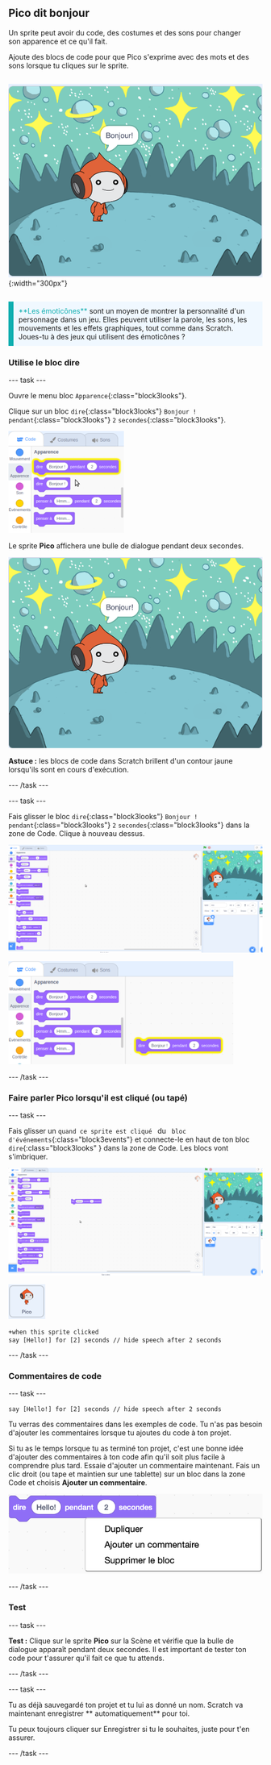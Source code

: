 ## Pico dit bonjour

<div style="display: flex; flex-wrap: wrap">
<div style="flex-basis: 200px; flex-grow: 1; margin-right: 15px;">
Un sprite peut avoir du code, des costumes et des sons pour changer son apparence et ce qu'il fait. 
  
Ajoute des blocs de code pour que Pico s'exprime avec des mots et des sons lorsque tu cliques sur le sprite.
</div>
<div>

![Le sprite Pico disant : "Bonjour !"](images/pico-step2.png){:width="300px"}

</div>
</div>

<p style="border-left: solid; border-width:10px; border-color: #0faeb0; background-color: aliceblue; padding: 10px;">
<span style="color: #0faeb0">**Les émoticônes**</span> sont un moyen de montrer la personnalité d'un personnage dans un jeu. Elles peuvent utiliser la parole, les sons, les mouvements et les effets graphiques, tout comme dans Scratch. Joues-tu à des jeux qui utilisent des émoticônes ?
</p>

### Utilise le bloc dire

--- task ---

Ouvre le menu bloc `Apparence`{:class="block3looks"}.

Clique sur un bloc `dire`{:class="block3looks"} `Bonjour !` `pendant`{:class="block3looks"} `2` `secondes`{:class="block3looks"}.

![Le "dire bonjour !" le bloc pendant 2 secondes en surbrillance avec un contour jaune.](images/pico-say-hello-blocks-menu.png)

Le sprite **Pico** affichera une bulle de dialogue pendant deux secondes.

![Le sprite Pico avec "Bonjour!" dans une bulle de dialogue.](images/pico-say-hello-stage.png)

**Astuce :** les blocs de code dans Scratch brillent d'un contour jaune lorsqu'ils sont en cours d'exécution.

--- /task ---

--- task ---

Fais glisser le bloc `dire`{:class="block3looks"} `Bonjour !` `pendant`{:class="block3looks"} `2` `secondes`{:class="block3looks"} dans la zone de Code. Clique à nouveau dessus.

![Glisser le bloc « dire » vers la zone de code et cliquer dessus pour l'exécuter.](images/pico-drag-say.gif)

![Le bloc « dire » a été déplacé vers la zone de Code. Le bloc de code en surbrillance avec un contour jaune.](images/pico-drag-say.png)

--- /task ---

### Faire parler Pico lorsqu'il est cliqué (ou tapé)

--- task ---

Fais glisser un `quand ce sprite est cliqué ` du ` bloc d'événements`{:class="block3events"} et connecte-le en haut de ton bloc `dire`{:class="block3looks" } dans la zone de Code. Les blocs vont s'imbriquer.

![Une animation des blocs qui s'imbriquent. Lorsqu'on clique sur Pico, ils disent "Bonjour !" pendant deux secondes.](images/pico-snap-together.gif)

![Le sprite Pico.](images/pico-sprite.png)

```blocks3
+when this sprite clicked
say [Hello!] for [2] seconds // hide speech after 2 seconds
```

--- /task ---

### Commentaires de code

--- task ---

```blocks3
say [Hello!] for [2] seconds // hide speech after 2 seconds
```
Tu verras des commentaires dans les exemples de code. Tu n'as pas besoin d'ajouter les commentaires lorsque tu ajoutes du code à ton projet.

Si tu as le temps lorsque tu as terminé ton projet, c'est une bonne idée d'ajouter des commentaires à ton code afin qu'il soit plus facile à comprendre plus tard. Essaie d'ajouter un commentaire maintenant. Fais un clic droit (ou tape et maintien sur une tablette) sur un bloc dans la zone Code et choisis **Ajouter un commentaire**.

![Le menu contextuel qui apparaît lorsque tu fais un clic droit sur un bloc. « Ajouter un commentaire » est sélectionné.](images/add-comment.png)

--- /task ---

### Test

--- task ---

**Test :** Clique sur le sprite **Pico** sur la Scène et vérifie que la bulle de dialogue apparaît pendant deux secondes. Il est important de tester ton code pour t'assurer qu'il fait ce que tu attends.

--- /task ---

--- task ---

Tu as déjà sauvegardé ton projet et tu lui as donné un nom. Scratch va maintenant enregistrer ** automatiquement** pour toi.

Tu peux toujours cliquer sur Enregistrer si tu le souhaites, juste pour t'en assurer.

--- /task ---
